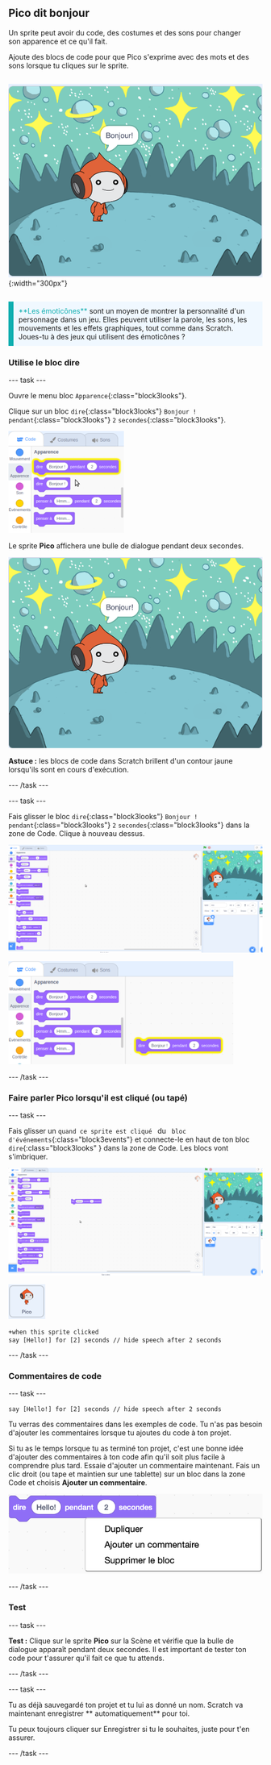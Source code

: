 ## Pico dit bonjour

<div style="display: flex; flex-wrap: wrap">
<div style="flex-basis: 200px; flex-grow: 1; margin-right: 15px;">
Un sprite peut avoir du code, des costumes et des sons pour changer son apparence et ce qu'il fait. 
  
Ajoute des blocs de code pour que Pico s'exprime avec des mots et des sons lorsque tu cliques sur le sprite.
</div>
<div>

![Le sprite Pico disant : "Bonjour !"](images/pico-step2.png){:width="300px"}

</div>
</div>

<p style="border-left: solid; border-width:10px; border-color: #0faeb0; background-color: aliceblue; padding: 10px;">
<span style="color: #0faeb0">**Les émoticônes**</span> sont un moyen de montrer la personnalité d'un personnage dans un jeu. Elles peuvent utiliser la parole, les sons, les mouvements et les effets graphiques, tout comme dans Scratch. Joues-tu à des jeux qui utilisent des émoticônes ?
</p>

### Utilise le bloc dire

--- task ---

Ouvre le menu bloc `Apparence`{:class="block3looks"}.

Clique sur un bloc `dire`{:class="block3looks"} `Bonjour !` `pendant`{:class="block3looks"} `2` `secondes`{:class="block3looks"}.

![Le "dire bonjour !" le bloc pendant 2 secondes en surbrillance avec un contour jaune.](images/pico-say-hello-blocks-menu.png)

Le sprite **Pico** affichera une bulle de dialogue pendant deux secondes.

![Le sprite Pico avec "Bonjour!" dans une bulle de dialogue.](images/pico-say-hello-stage.png)

**Astuce :** les blocs de code dans Scratch brillent d'un contour jaune lorsqu'ils sont en cours d'exécution.

--- /task ---

--- task ---

Fais glisser le bloc `dire`{:class="block3looks"} `Bonjour !` `pendant`{:class="block3looks"} `2` `secondes`{:class="block3looks"} dans la zone de Code. Clique à nouveau dessus.

![Glisser le bloc « dire » vers la zone de code et cliquer dessus pour l'exécuter.](images/pico-drag-say.gif)

![Le bloc « dire » a été déplacé vers la zone de Code. Le bloc de code en surbrillance avec un contour jaune.](images/pico-drag-say.png)

--- /task ---

### Faire parler Pico lorsqu'il est cliqué (ou tapé)

--- task ---

Fais glisser un `quand ce sprite est cliqué ` du ` bloc d'événements`{:class="block3events"} et connecte-le en haut de ton bloc `dire`{:class="block3looks" } dans la zone de Code. Les blocs vont s'imbriquer.

![Une animation des blocs qui s'imbriquent. Lorsqu'on clique sur Pico, ils disent "Bonjour !" pendant deux secondes.](images/pico-snap-together.gif)

![Le sprite Pico.](images/pico-sprite.png)

```blocks3
+when this sprite clicked
say [Hello!] for [2] seconds // hide speech after 2 seconds
```

--- /task ---

### Commentaires de code

--- task ---

```blocks3
say [Hello!] for [2] seconds // hide speech after 2 seconds
```
Tu verras des commentaires dans les exemples de code. Tu n'as pas besoin d'ajouter les commentaires lorsque tu ajoutes du code à ton projet.

Si tu as le temps lorsque tu as terminé ton projet, c'est une bonne idée d'ajouter des commentaires à ton code afin qu'il soit plus facile à comprendre plus tard. Essaie d'ajouter un commentaire maintenant. Fais un clic droit (ou tape et maintien sur une tablette) sur un bloc dans la zone Code et choisis **Ajouter un commentaire**.

![Le menu contextuel qui apparaît lorsque tu fais un clic droit sur un bloc. « Ajouter un commentaire » est sélectionné.](images/add-comment.png)

--- /task ---

### Test

--- task ---

**Test :** Clique sur le sprite **Pico** sur la Scène et vérifie que la bulle de dialogue apparaît pendant deux secondes. Il est important de tester ton code pour t'assurer qu'il fait ce que tu attends.

--- /task ---

--- task ---

Tu as déjà sauvegardé ton projet et tu lui as donné un nom. Scratch va maintenant enregistrer ** automatiquement** pour toi.

Tu peux toujours cliquer sur Enregistrer si tu le souhaites, juste pour t'en assurer.

--- /task ---
